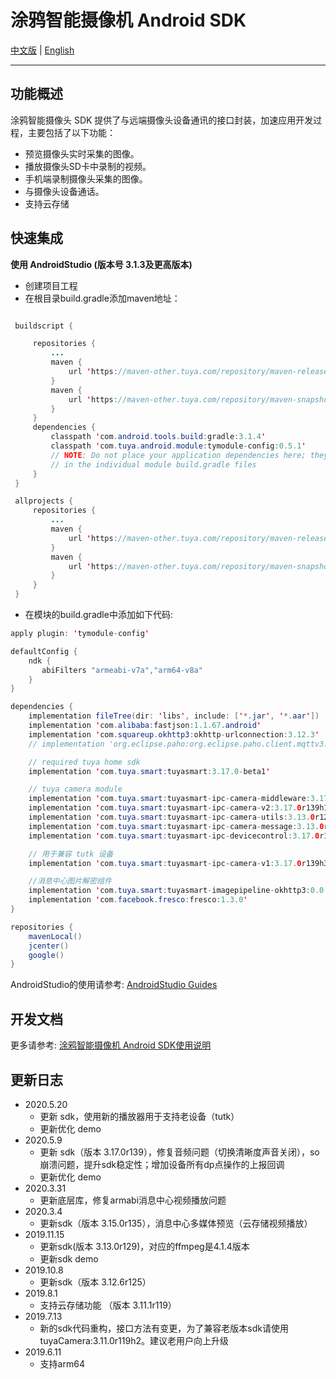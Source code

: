 # 涂鸦智能摄像机 Android SDK

[中文版](https://github.com/TuyaInc/tuyasmart_camera_android_sdk/blob/master/README-zh.md) | [English](https://github.com/TuyaInc/tuyasmart_camera_android_sdk/blob/master/README.md)

------

## 功能概述

涂鸦智能摄像头 SDK 提供了与远端摄像头设备通讯的接口封装，加速应用开发过程，主要包括了以下功能：

- 预览摄像头实时采集的图像。
- 播放摄像头SD卡中录制的视频。
- 手机端录制摄像头采集的图像。
- 与摄像头设备通话。
- 支持云存储

## 快速集成

**使用 AndroidStudio (版本号 3.1.3及更高版本)**

- 创建项目工程
- 在根目录build.gradle添加maven地址：

```java

 buildscript {

     repositories {
         ...
         maven {
             url 'https://maven-other.tuya.com/repository/maven-releases/'
         }
         maven {
             url 'https://maven-other.tuya.com/repository/maven-snapshots/'
         }
     }
     dependencies {
         classpath 'com.android.tools.build:gradle:3.1.4'
         classpath 'com.tuya.android.module:tymodule-config:0.5.1'
         // NOTE: Do not place your application dependencies here; they belong
         // in the individual module build.gradle files
     }
 }

 allprojects {
     repositories {
         ...
         maven {
             url 'https://maven-other.tuya.com/repository/maven-releases/'
         }
         maven {
             url 'https://maven-other.tuya.com/repository/maven-snapshots/'
         }
     }
 }

```

- 在模块的build.gradle中添加如下代码:

```java
apply plugin: 'tymodule-config'

defaultConfig {
    ndk {
       abiFilters "armeabi-v7a","arm64-v8a"
    }
}   

dependencies {
    implementation fileTree(dir: 'libs', include: ['*.jar', '*.aar'])
    implementation 'com.alibaba:fastjson:1.1.67.android'
    implementation 'com.squareup.okhttp3:okhttp-urlconnection:3.12.3'
    // implementation 'org.eclipse.paho:org.eclipse.paho.client.mqttv3:1.2.0'

    // required tuya home sdk
    implementation 'com.tuya.smart:tuyasmart:3.17.0-beta1'

    // tuya camera module
    implementation 'com.tuya.smart:tuyasmart-ipc-camera-middleware:3.17.0r139h1'
    implementation 'com.tuya.smart:tuyasmart-ipc-camera-v2:3.17.0r139h1'
    implementation 'com.tuya.smart:tuyasmart-ipc-camera-utils:3.13.0r129h1'
    implementation 'com.tuya.smart:tuyasmart-ipc-camera-message:3.13.0r128'
    implementation 'com.tuya.smart:tuyasmart-ipc-devicecontrol:3.17.0r139'

    // 用于兼容 tutk 设备
    implementation 'com.tuya.smart:tuyasmart-ipc-camera-v1:3.17.0r139h3'

    //消息中心图片解密组件
    implementation 'com.tuya.smart:tuyasmart-imagepipeline-okhttp3:0.0.1'
    implementation 'com.facebook.fresco:fresco:1.3.0'
}

repositories {
    mavenLocal()
    jcenter()
    google()
}
```

AndroidStudio的使用请参考: [AndroidStudio Guides](https://developer.android.com/studio/)



## 开发文档

更多请参考: [涂鸦智能摄像机 Android SDK使用说明](https://tuyainc.github.io/tuyasmart_camera_android_sdk_doc/zh-hans/)

## 更新日志
- 2020.5.20
   - 更新 sdk，使用新的播放器用于支持老设备（tutk）
   - 更新优化 demo
- 2020.5.9
   - 更新 sdk（版本 3.17.0r139），修复音频问题（切换清晰度声音关闭），so崩溃问题，提升sdk稳定性；增加设备所有dp点操作的上报回调
   - 更新优化 demo
- 2020.3.31
    - 更新底层库，修复armabi消息中心视频播放问题
- 2020.3.4
    - 更新sdk（版本 3.15.0r135），消息中心多媒体预览（云存储视频播放）
- 2019.11.15
    - 更新sdk(版本 3.13.0r129)，对应的ffmpeg是4.1.4版本
    - 更新sdk demo
- 2019.10.8
    - 更新sdk（版本 3.12.6r125）
- 2019.8.1
    - 支持云存储功能 （版本 3.11.1r119）
- 2019.7.13
    -  新的sdk代码重构，接口方法有变更，为了兼容老版本sdk请使用tuyaCamera:3.11.0r119h2。建议老用户向上升级
- 2019.6.11
    - 支持arm64

